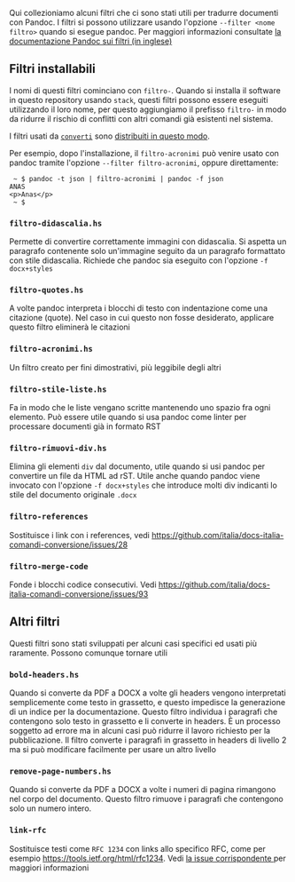 
Qui collezioniamo alcuni filtri che ci sono stati utili per tradurre
documenti con Pandoc. I filtri si possono utilizzare usando l'opzione
`--filter <nome filtro>` quando si esegue pandoc. Per maggiori
informazioni consultate [la documentazione Pandoc sui filtri (in
inglese)](http://pandoc.org/filters.html)

## Filtri installabili

I nomi di questi filtri cominciano con `filtro-`. Quando si installa
il software in questo repository usando `stack`, questi filtri possono
essere eseguiti utilizzando il loro nome, per questo aggiungiamo il
prefisso `filtro-` in modo da ridurre il rischio di conflitti con
altri comandi già esistenti nel sistema.

I filtri usati da
[`converti`](https://github.com/italia/docs-italia-comandi-conversione/blob/master/doc/comandi/converti.md)
sono [distribuiti in questo
modo](https://github.com/italia/docs-italia-pandoc-filters/releases).

Per esempio, dopo l'installazione, il `filtro-acronimi` può venire
usato con pandoc tramite l'opzione `--filter filtro-acronimi`, oppure
direttamente:

```
 ~ $ pandoc -t json | filtro-acronimi | pandoc -f json
ANAS
<p>Anas</p>
 ~ $ 
```

### `filtro-didascalia.hs`

Permette di convertire correttamente immagini con didascalia. Si
aspetta un paragrafo contenente solo un'immagine seguito da un
paragrafo formattato con stile didascalia. Richiede che pandoc sia
eseguito con l'opzione `-f docx+styles`

### `filtro-quotes.hs`

A volte pandoc interpreta i blocchi di testo con indentazione come una citazione (quote). Nel caso in cui questo non fosse desiderato, applicare questo filtro eliminerà le citazioni

### `filtro-acronimi.hs`

Un filtro creato per fini dimostrativi, più leggibile degli altri

### `filtro-stile-liste.hs`

Fa in modo che le liste vengano scritte mantenendo uno spazio fra ogni elemento. Può essere utile quando si usa pandoc come linter per processare documenti già in formato RST

### `filtro-rimuovi-div.hs`

Elimina gli elementi `div` dal documento, utile quando si usi pandoc
per convertire un file da HTML ad rST. Utile anche quando pandoc viene
invocato con l'opzione `-f docx+styles` che introduce molti div
indicanti lo stile del documento originale `.docx`

### `filtro-references`

Sostituisce i link con i references, vedi
https://github.com/italia/docs-italia-comandi-conversione/issues/28

### `filtro-merge-code`

Fonde i blocchi codice consecutivi. Vedi https://github.com/italia/docs-italia-comandi-conversione/issues/93

## Altri filtri

Questi filtri sono stati sviluppati per alcuni casi specifici ed usati
più raramente. Possono comunque tornare utili

### `bold-headers.hs`

Quando si converte da PDF a DOCX a volte gli headers vengono
interpretati semplicemente come testo in grassetto, e questo impedisce
la generazione di un indice per la documentazione. Questo filtro
individua i paragrafi che contengono solo testo in grassetto e li
converte in headers. È un processo soggetto ad errore ma in alcuni
casi può ridurre il lavoro richiesto per la pubblicazione. Il filtro
converte i paragrafi in grassetto in headers di livello 2 ma si può
modificare facilmente per usare un altro livello

### `remove-page-numbers.hs`

Quando si converte da PDF a DOCX a volte i numeri di pagina rimangono
nel corpo del documento. Questo filtro rimuove i paragrafi che
contengono solo un numero intero.

### `link-rfc`

Sostituisce testi come `RFC 1234` con links allo specifico RFC, come
per esempio https://tools.ietf.org/html/rfc1234. Vedi [la issue
corrispondente
](https://github.com/italia/docs-italia-comandi-conversione/issues/27)
per maggiori informazioni


